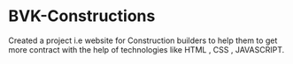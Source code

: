 # BVK-Constructions
Created a project i.e website for Construction builders to help them to get more contract with the help of technologies like HTML , CSS , JAVASCRIPT.
